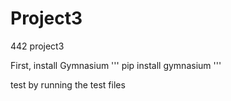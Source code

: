 # Project3
442 project3

First, install Gymnasium
'''
pip install gymnasium
'''


test by running the test files
